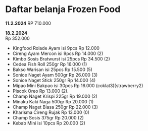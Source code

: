 # Daftar belanja Frozen Food

**11.2.2024**
RP 710.000


**18.2.2024**<br>
Rp 352.000
* Kingfood Rolade Ayam isi 9pcs Rp 12.000 
* Cireng Ayam Mercon isi 9pcs Rp 14.000 (2)
* Kimbo Sosis Bratwurst isi 25pcs Rp 34.500 (2)
* Cedea Fish Roll 250gr Rp 16.000 (1)
* Bakso Warisan isi 25pcs Rp 15.500 (5)
* Sonice Naget Ayam 500gr Rp 26.000 (3)
* Sonice Naget Stick 250gr Rp 14.000 (4)
* Mipao Mini Bakpao isi 30pcs Rp 16.000 (coklat3)(strawberry2)
* Piscok Oreo Rp 13.000 (2).
* Champ Naget Krispi 225gr Rp 19.000 (2)
* Minaku Kaki Naga 500gr Rp 20.000 (1)
* Champ Naget Biasa 250gr Rp 22.000 (3)
* Kharisma Cireng Rujak Rp 13.000 (0)
* Champ Sosis 375gr Rp 20.000 (2)
* Kebab Mini isi 10pcs Rp 20.000 (2)

